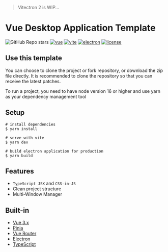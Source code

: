 > Vitectron 2 is WIP...

# Vue Desktop Application Template

![GitHub Repo stars](https://img.shields.io/github/stars/hyroge/vite-vue-electron)
[![vue](https://img.shields.io/badge/vue-3.2.27-brightgreen.svg)](https://github.com/vuejs/vue-next)
[![vite](https://img.shields.io/badge/vite-2.7.12-brightgreen.svg)](https://github.com/vitejs/vite)
[![electron](https://img.shields.io/badge/electron-16.0.7-brightgreen.svg)](https://github.com/electron/electron)
[![license](https://img.shields.io/github/license/mashape/apistatus.svg)](https://github.com/hyroge/vite-vue-electron/blob/main/LICENSE)

## Use this template
You can choose to clone the project or fork repository, or download the zip file directly. It is recommended to clone the repository so that you can receive the latest patches.

To run a project, you need to have node version 16 or higher and use yarn as your dependency management tool


## Setup
```
# install dependencies
$ yarn install

# serve with vite
$ yarn dev

# build electron application for production
$ yarn build
```

## Features
- `TypeScript JSX` and `CSS-in-JS`
- Clean project structure
- Multi-Window Manager

## Built-in
- [Vue 3.x](https://v3.vuejs.org/)
- [Pinia](https://pinia.esm.dev/)
- [Vue Router](https://next.router.vuejs.org/)
- [Electron](https://www.electronjs.org/)
- [TypeScript](https://www.typescriptlang.org/)
